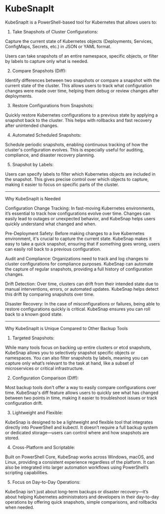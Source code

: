 # KubeSnapIt

KubeSnapIt is a PowerShell-based tool for Kubernetes that allows users to:

1. Take Snapshots of Cluster Configurations:

Capture the current state of Kubernetes objects (Deployments, Services, ConfigMaps, Secrets, etc.) in JSON or YAML format.

Users can take snapshots of an entire namespace, specific objects, or filter by labels to capture only what is needed.



2. Compare Snapshots (Diff):

Identify differences between two snapshots or compare a snapshot with the current state of the cluster. This allows users to track what configuration changes were made over time, helping them debug or review changes after deployments.



3. Restore Configurations from Snapshots:

Quickly restore Kubernetes configurations to a previous state by applying a snapshot back to the cluster. This helps with rollbacks and fast recovery after unintended changes.



4. Automated Scheduled Snapshots:

Schedule periodic snapshots, enabling continuous tracking of how the cluster's configuration evolves. This is especially useful for auditing, compliance, and disaster recovery planning.



5. Snapshot by Labels:

Users can specify labels to filter which Kubernetes objects are included in the snapshot. This gives precise control over which objects to capture, making it easier to focus on specific parts of the cluster.





---

Why KubeSnapIt is Needed

Configuration Change Tracking: In fast-moving Kubernetes environments, it’s essential to track how configurations evolve over time. Changes can easily lead to outages or unexpected behavior, and KubeSnap helps users quickly understand what changed and when.

Pre-Deployment Safety: Before making changes to a live Kubernetes environment, it's crucial to capture the current state. KubeSnap makes it easy to take a quick snapshot, ensuring that if something goes wrong, users can easily roll back to a previous configuration.

Audit and Compliance: Organizations need to track and log changes to cluster configurations for compliance purposes. KubeSnap can automate the capture of regular snapshots, providing a full history of configuration changes.

Drift Detection: Over time, clusters can drift from their intended state due to manual interventions, errors, or automated updates. KubeSnap helps detect this drift by comparing snapshots over time.

Disaster Recovery: In the case of misconfigurations or failures, being able to restore configurations quickly is critical. KubeSnap ensures you can roll back to a known good state.



---

Why KubeSnapIt is Unique Compared to Other Backup Tools

1. Targeted Snapshots:

While many tools focus on backing up entire clusters or etcd snapshots, KubeSnap allows you to selectively snapshot specific objects or namespaces. You can also filter snapshots by labels, meaning you can capture only what’s relevant to the task at hand, like a subset of microservices or critical infrastructure.



2. Configuration Comparison (Diff):

Most backup tools don't offer a way to easily compare configurations over time. KubeSnap's diff feature allows users to quickly see what has changed between two points in time, making it easier to troubleshoot issues or track configuration drift.



3. Lightweight and Flexible:

KubeSnap is designed to be a lightweight and flexible tool that integrates directly into PowerShell and kubectl. It doesn’t require a full backup system or dedicated storage—users can control where and how snapshots are stored.



4. Cross-Platform and Scriptable:

Built on PowerShell Core, KubeSnap works across Windows, macOS, and Linux, providing a consistent experience regardless of the platform. It can also be integrated into larger automation workflows using PowerShell’s scripting capabilities.



5. Focus on Day-to-Day Operations:

KubeSnap isn’t just about long-term backups or disaster recovery—it’s about helping Kubernetes administrators and developers in their day-to-day operations by offering quick snapshots, simple comparisons, and rollbacks when needed.
